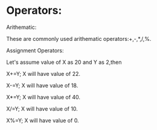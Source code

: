 # Operators:

Arithematic:

These are commonly used arithematic operators:+,-,*,/,%.

Assignment Operators:

Let's assume value of X as 20 and Y as 2,then

X+=Y;
X will have value of 22.

X-=Y;
X will have value of 18.

X*=Y;
X will have value of 40.

X/=Y;
X will have value of 10.

X%=Y;
X will have value of 0.
